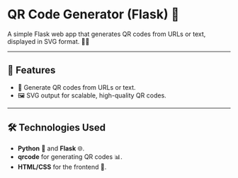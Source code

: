 # QR Code Generator (Flask) 🚀

A simple Flask web app that generates QR codes from URLs or text, displayed in SVG format. 📱✨

---

## 🌟 Features
- 🔗 Generate QR codes from URLs or text.
- 🖼️ SVG output for scalable, high-quality QR codes.

---

## 🛠️ Technologies Used
- **Python** 🐍 and **Flask** 🌐.
- **qrcode** for generating QR codes 📊.
- **HTML/CSS** for the frontend 🎨.

